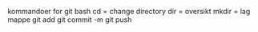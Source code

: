 kommandoer for git bash
cd = change directory
dir = oversikt
mkdir = lag mappe
git add
git commit -m
git push